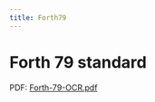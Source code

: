 ```yaml
---
title: Forth79
---
```

# Forth 79 standard  
  
PDF: [Forth-79-OCR.pdf](attachments/Forth-79-OCR.pdf)  
